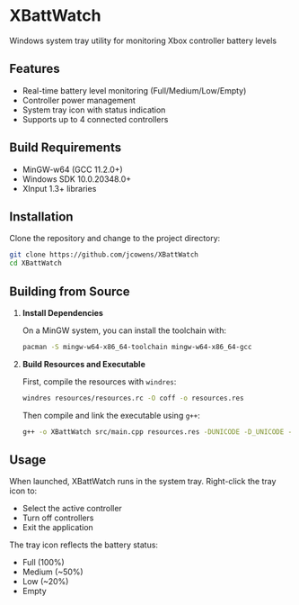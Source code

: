 # XBattWatch

Windows system tray utility for monitoring Xbox controller battery levels

## Features

- Real-time battery level monitoring (Full/Medium/Low/Empty)
- Controller power management
- System tray icon with status indication
- Supports up to 4 connected controllers

## Build Requirements

- MinGW-w64 (GCC 11.2.0+)
- Windows SDK 10.0.20348.0+
- XInput 1.3+ libraries

## Installation

Clone the repository and change to the project directory:

```bash
git clone https://github.com/jcowens/XBattWatch
cd XBattWatch
```

## Building from Source

1. **Install Dependencies**

   On a MinGW system, you can install the toolchain with:

   ```bash
   pacman -S mingw-w64-x86_64-toolchain mingw-w64-x86_64-gcc
   ```

2. **Build Resources and Executable**

   First, compile the resources with `windres`:

   ```bash
   windres resources/resources.rc -O coff -o resources.res
   ```

   Then compile and link the executable using `g++`:

   ```bash
   g++ -o XBattWatch src/main.cpp resources.res -DUNICODE -D_UNICODE -lXinput -mwindows
   ```

## Usage

When launched, XBattWatch runs in the system tray. Right-click the tray icon to:

- Select the active controller
- Turn off controllers
- Exit the application

The tray icon reflects the battery status:

- Full (100%)
- Medium (~50%)
- Low (~20%)
- Empty
